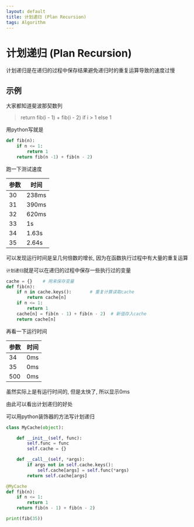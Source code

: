 ```yaml
---
layout: default
title: 计划递归 (Plan Recursion)
tags: Algorithm
---
```


# 计划递归 (Plan Recursion)

计划递归是在递归的过程中保存结果避免递归时的重复运算导致的速度过慢

## 示例

大家都知道斐波那契数列

> return fib(i - 1) + fib(i - 2) if i > 1 else 1

用python写就是

```python
def fib(n):
    if n <= 1:
        return 1
    return fib(n -1) + fib(n - 2)
```

跑一下测试速度

参数 | 时间
--- | ---
30 | 238ms
31 | 390ms
32 | 620ms
33 | 1s
34 | 1.63s
35 | 2.64s

可以发现运行时间是呈几何倍数的增长, 因为在函数执行过程中有大量的重复运算

``计划递归``就是可以在递归的过程中保存一些执行过的变量

```python
cache = {}    # 用来保存变量
def fib(n):
    if n in cache.keys():       # 重复计算读取cache
        return cache[n]
    if n <= 1:
        return 1
    cache[n] = fib(n - 1) + fib(n - 2)  # 新值存入cache
    return cache[n]
```

再看一下运行时间

参数 | 时间
--- | ---
34 | 0ms
35 | 0ms
500 | 0ms

虽然实际上是有运行时间的, 但是太快了, 所以显示0ms

由此可以看出计划递归的好处

可以用python装饰器的方法写计划递归

```python
class MyCache(object):

    def __init__(self, func):
        self.func = func
        self.cache = {}

    def __call__(self, *args):
        if args not in self.cache.keys():
            self.cache[args] = self.func(*args)
        return self.cache[args]

@MyCache
def fib(n):
    if n <= 1:
        return 1
    return fib(n - 1) + fib(n - 2)

print(fib(35))
```
